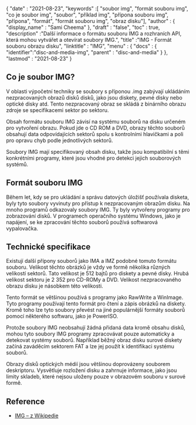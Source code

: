 {
  "date" : "2021-08-23",
  "keywords" :[ "soubor img", "formát souboru img", "co je soubor img", "soubor", "příklad img", "přípona souboru img", "přípona", "formát", "formát souboru img", "obraz disku"],
  "author" : {
    "display_name" : "Sami Cheema"
},
  "draft" : "false",
   "toc" : true,
  "description" :"Další informace o formátu souboru IMG a rozhraních API, která mohou vytvářet a otevírat soubory IMG.",
  "title" :"IMG - Formát souboru obrazu disku",
  "linktitle" : "IMG",
  "menu" : {
    "docs" : {
      "identifier":"disc-and-media-img",
      "parent" : "disc-and-media"
}
},
  "lastmod" : "2021-08-23"
}

## Co je soubor IMG?

V oblasti výpočetní techniky se soubory s příponou .img zabývají ukládáním nezpracovaných obrazů disků disků, jako jsou diskety, pevné disky nebo optické disky atd. Tento nezpracovaný obraz se skládá z binárního obrazu zdroje se specifikacemi sektor po sektoru.

Obsah formátu souboru IMG závisí na systému souborů na disku určeném pro vytvoření obrazu. Pokud jde o CD ROM a DVD, obrazy těchto souborů obsahují data odpovídajících sektorů spolu s kontrolními hlavičkami a poli pro opravu chyb podle jednotlivých sektorů.

Soubory IMG mají specifikovaný obsah disku, takže jsou kompatibilní s těmi konkrétními programy, které jsou vhodné pro detekci jejich souborových systémů.

## Formát souboru IMG ##

Během let, kdy se pro ukládání a správu datových úložišť používala disketa, byly tyto soubory vyvinuty pro přístup k nezpracovaným obrazům disku. Na mnoho programů odkazovaly soubory IMG. Ty byly vytvořeny programy pro zobrazování disků. V programech operačního systému Windows, jako je napájení, se ke zpracování těchto souborů používá softwarová vypalovačka.

## Technické specifikace ##

Existují další přípony souborů jako IMA a IMZ podobné tomuto formátu souboru. Velikost těchto obrázků je vždy ve formě několika různých velikostí sektorů. Tato velikost je 512 bajtů pro diskety a pevné disky. Hrubá velikost sektoru je 2 352 pro CD-ROMy a DVD. Velikost nezpracovaného obrazu disku je násobkem této velikosti.

Tento formát se většinou používá s programy jako RawWrite a WinImage. Tyto programy používají tento formát pro čtení a zápis obrázků na diskety. Kromě toho lze tyto soubory převést na jiné populárnější formáty souborů pomocí některého softwaru, jako je PowerISO.

Protože soubory IMG neobsahují žádná přidaná data kromě obsahu disků, mohou tyto soubory IMG programy zpracovávat pouze automaticky a detekovat systémy souborů. Například běžný obraz disku surové diskety začíná zaváděcím sektorem FAT a lze jej použít k identifikaci systému souborů.

Obrazy disků optických médií jsou většinou doprovázeny souborem deskriptoru. Vysvětluje rozložení disku a zahrnuje informace, jako jsou limity skladeb, které nejsou uloženy pouze v obrazovém souboru v surové formě.



## Reference ##

* [IMG – z Wikipedie](https://en.wikipedia.org/wiki/IMG_(file_format))


